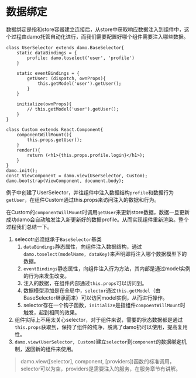 # 数据绑定

数据绑定是指和store容器建立连接后，从store中获取响应数据注入到组件中，这个过程由damo托管自动化进行，而我们需要配置好哪个组件需要注入哪些数据。

```
class UserSelector extends damo.BaseSelector{
    static dataBindings = {
        profile: damo.toselect('user', 'profile')
    }

    static eventBindings = {
        getUser: (dispatch, ownProps){
            this.getModel('user').getUser();
        }
    }

    initialize(ownProps){
        // this.getModel('user').getUser();
    }
}

class Custom extends React.Component{
    componentWillMount(){
        this.props.getUser();
    }
    render(){
        return (<h1>{this.props.profile.login}</h1>);
    }
}
damo.init();
const ViewComponent = damo.view(UserSelector, Custom);
damo.bootstrap(ViewComponent, document.body);
```

例子中创建了UserSelector，并往组件中注入数据结构`profile`和数据行为`getUser`，在组件Custom通过this.props来访问注入的数据和行为。

在Custom的`componentWillMount`时调用`getUser`来更新store数据，数据一旦更新成功damo会自动触发注入新更新好的数据profile。从而实现组件重新渲染。整个过程我们总结一下。

1. selecotr必须继承于`BaseSelector`基类
   1. `dataBindings`静态属性，向组件注入数据结构，通过`damo.toselect(modelName, dataKey)`来声明即将注入哪个数据模型下的数据。
   2. `eventBindings`静态属性，向组件注入行为方法，其内部是通过model实例的行为来发生改变。
   3. 注入的数据，在组件内部通过`this.props`可以访问到。
   4. 数据模型添加是在全局中，`selector`通过`this.getModel`（由BaseSelector继承而来）可以访问model实例，从而进行操作。
   5. selector存在一个钩子函数，`initialize`是指组件`compoentWillMount`时触发，起到相同的效果。
2. 组件实际上不用太关心selector，对于组件来说，需要的状态数据都是通过`this.props`获取到，保持了组件的纯净，脱离了damo扔可以使用，提高复用性。
3. `damo.view(UserSelector, Custom)`建立`selector`到`component`的数据绑定机制，返回新的组件来使用。

> damo.view\(\[selector\], component, \[providers\]\)函数的标准调用，selector可以为空，providers是需要注入的服务，在服务章节有讲解。



